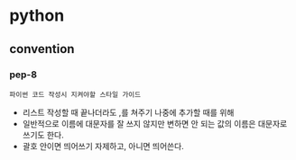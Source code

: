 # python

## convention

### pep-8
	파이썬 코드 작성시 지켜야할 스타일 가이드

- 리스트 작성할 때 끝나더라도 ,를 쳐주기 나중에 추가할 때를 위해
- 일반적으로 이름에 대문자를 잘 쓰지 않지만 변하면 안 되는 값의 이름은 대문자로 쓰기도 한다.
- 괄호 안이면 띄어쓰기 자제하고, 아니면 띄어쓴다.